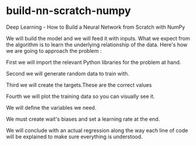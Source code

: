 # build-nn-scratch-numpy
Deep Learning - How to Build a Neural Network from Scratch with NumPy

We will build the model and we will feed it with inputs. What we expect from the algorithm is to learn the underlying relationship of
the data. Here's how we are going to approach the problem :

First we will import the relevant Python libraries for the problem at hand.

Second we will generate random data to train with.

Third we will create the targets.These are the correct values

Fourth we will plot the training data so you can visually see it.

We will define the variables we need.

We must create wait's biases and set a learning rate at the end.

We will conclude with an actual regression along the way each line of code will be explained to make sure everything is understood.

